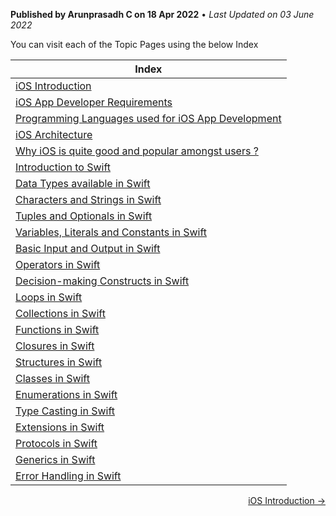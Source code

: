 **Published by Arunprasadh C on 18 Apr 2022** • *Last Updated on 03 June 2022*

You can visit each of the Topic Pages using the below Index

| Index |
|----|
| [iOS Introduction](https://techinessoverloaded.github.io/iOSAppDevBasics/iosintro.html) |
| [iOS App Developer Requirements](https://techinessoverloaded.github.io/iOSAppDevBasics/appdevreq.html) |
| [Programming Languages used for iOS App Development](https://techinessoverloaded.github.io/iOSAppDevBasics/proglang.html) |
| [iOS Architecture](https://techinessoverloaded.github.io/iOSAppDevBasics/iosarch.html) |
| [Why iOS is quite good and popular amongst users ?](https://techinessoverloaded.github.io/iOSAppDevBasics/whyios.html) |
| [Introduction to Swift](https://techinessoverloaded.github.io/iOSAppDevBasics/swiftintro.html) |
| [Data Types available in Swift](https://techinessoverloaded.github.io/iOSAppDevBasics/datatypes.html) |
| [Characters and Strings in Swift](https://techinessoverloaded.github.io/iOSAppDevBasics/charstrings.html) |
| [Tuples and Optionals in Swift](https://techinessoverloaded.github.io/iOSAppDevBasics/optuples.html) |
| [Variables, Literals and Constants in Swift](https://techinessoverloaded.github.io/iOSAppDevBasics/varconst.html) |
| [Basic Input and Output in Swift](https://techinessoverloaded.github.io/iOSAppDevBasics/basicio.html) |
| [Operators in Swift](https://techinessoverloaded.github.io/iOSAppDevBasics/operators.html) |
| [Decision-making Constructs in Swift](https://techinessoverloaded.github.io/iOSAppDevBasics/decision.html) |
| [Loops in Swift](https://techinessoverloaded.github.io/iOSAppDevBasics/loops.html) |
| [Collections in Swift](https://techinessoverloaded.github.io/iOSAppDevBasics/collections.html) |
| [Functions in Swift](https://techinessoverloaded.github.io/iOSAppDevBasics/functions.html) |
| [Closures in Swift](https://techinessoverloaded.github.io/iOSAppDevBasics/closures.html) |
| [Structures in Swift](https://techinessoverloaded.github.io/iOSAppDevBasics/structs.html) |
| [Classes in Swift](https://techinessoverloaded.github.io/iOSAppDevBasics/classes.html) |
| [Enumerations in Swift](https://techinessoverloaded.github.io/iOSAppDevBasics/enums.html) |
| [Type Casting in Swift](https://techinessoverloaded.github.io/iOSAppDevBasics/typecasting.html) |
| [Extensions in Swift](https://techinessoverloaded.github.io/iOSAppDevBasics/extensions.html) |
| [Protocols in Swift](https://techinessoverloaded.github.io/iOSAppDevBasics/protocols.html) |
| [Generics in Swift](https://techinessoverloaded.github.io/iOSAppDevBasics/generics.html) |
| [Error Handling in Swift](https://techinessoverloaded.github.io/iOSAppDevBasics/errorhandling.html) |

<span style="float: right">
  <a href="https://techinessoverloaded.github.io/iOSAppDevBasics/iosintro.html">iOS Introduction &rarr;</a>
</span>
